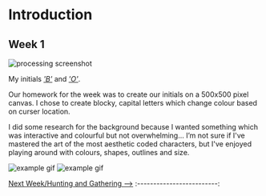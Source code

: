 # Introduction 
## Week 1

![processing screenshot](B.jpg)

My initials [*'B'*](https://bridieotoole.github.io/codewords/week_01/B/) and [*'O'*](https://bridieotoole.github.io/codewords/week_01/Owithdots/).

Our homework for the week was to create our initials on a 500x500 pixel canvas. I chose to create blocky, capital letters which change colour based on curser location.

I did some research for the background because I wanted something which was interactive and colourful but not overwhelming... I’m not sure if I've mastered the art of the most aesthetic coded characters, but I've enjoyed playing around with colours, shapes, outlines and size.

![example gif](B.gif)
![example gif](O.gif)
  
<a href='https://bridieotoole.github.io/codewords/week_02/'>Next Week/Hunting and Gathering --></a>
:-------------------------:


